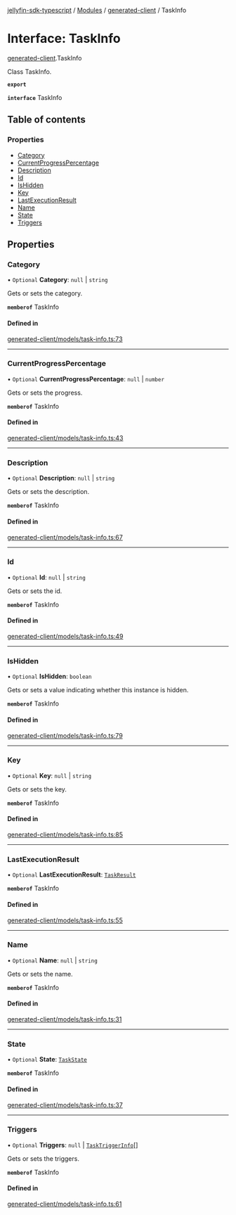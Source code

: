[jellyfin-sdk-typescript](../README.md) / [Modules](../modules.md) / [generated-client](../modules/generated_client.md) / TaskInfo

# Interface: TaskInfo

[generated-client](../modules/generated_client.md).TaskInfo

Class TaskInfo.

**`export`**

**`interface`** TaskInfo

## Table of contents

### Properties

- [Category](generated_client.TaskInfo.md#category)
- [CurrentProgressPercentage](generated_client.TaskInfo.md#currentprogresspercentage)
- [Description](generated_client.TaskInfo.md#description)
- [Id](generated_client.TaskInfo.md#id)
- [IsHidden](generated_client.TaskInfo.md#ishidden)
- [Key](generated_client.TaskInfo.md#key)
- [LastExecutionResult](generated_client.TaskInfo.md#lastexecutionresult)
- [Name](generated_client.TaskInfo.md#name)
- [State](generated_client.TaskInfo.md#state)
- [Triggers](generated_client.TaskInfo.md#triggers)

## Properties

### Category

• `Optional` **Category**: ``null`` \| `string`

Gets or sets the category.

**`memberof`** TaskInfo

#### Defined in

[generated-client/models/task-info.ts:73](https://github.com/thornbill/jellyfin-sdk-typescript/blob/0f61f16/src/generated-client/models/task-info.ts#L73)

___

### CurrentProgressPercentage

• `Optional` **CurrentProgressPercentage**: ``null`` \| `number`

Gets or sets the progress.

**`memberof`** TaskInfo

#### Defined in

[generated-client/models/task-info.ts:43](https://github.com/thornbill/jellyfin-sdk-typescript/blob/0f61f16/src/generated-client/models/task-info.ts#L43)

___

### Description

• `Optional` **Description**: ``null`` \| `string`

Gets or sets the description.

**`memberof`** TaskInfo

#### Defined in

[generated-client/models/task-info.ts:67](https://github.com/thornbill/jellyfin-sdk-typescript/blob/0f61f16/src/generated-client/models/task-info.ts#L67)

___

### Id

• `Optional` **Id**: ``null`` \| `string`

Gets or sets the id.

**`memberof`** TaskInfo

#### Defined in

[generated-client/models/task-info.ts:49](https://github.com/thornbill/jellyfin-sdk-typescript/blob/0f61f16/src/generated-client/models/task-info.ts#L49)

___

### IsHidden

• `Optional` **IsHidden**: `boolean`

Gets or sets a value indicating whether this instance is hidden.

**`memberof`** TaskInfo

#### Defined in

[generated-client/models/task-info.ts:79](https://github.com/thornbill/jellyfin-sdk-typescript/blob/0f61f16/src/generated-client/models/task-info.ts#L79)

___

### Key

• `Optional` **Key**: ``null`` \| `string`

Gets or sets the key.

**`memberof`** TaskInfo

#### Defined in

[generated-client/models/task-info.ts:85](https://github.com/thornbill/jellyfin-sdk-typescript/blob/0f61f16/src/generated-client/models/task-info.ts#L85)

___

### LastExecutionResult

• `Optional` **LastExecutionResult**: [`TaskResult`](generated_client.TaskResult.md)

**`memberof`** TaskInfo

#### Defined in

[generated-client/models/task-info.ts:55](https://github.com/thornbill/jellyfin-sdk-typescript/blob/0f61f16/src/generated-client/models/task-info.ts#L55)

___

### Name

• `Optional` **Name**: ``null`` \| `string`

Gets or sets the name.

**`memberof`** TaskInfo

#### Defined in

[generated-client/models/task-info.ts:31](https://github.com/thornbill/jellyfin-sdk-typescript/blob/0f61f16/src/generated-client/models/task-info.ts#L31)

___

### State

• `Optional` **State**: [`TaskState`](../enums/generated_client.TaskState.md)

**`memberof`** TaskInfo

#### Defined in

[generated-client/models/task-info.ts:37](https://github.com/thornbill/jellyfin-sdk-typescript/blob/0f61f16/src/generated-client/models/task-info.ts#L37)

___

### Triggers

• `Optional` **Triggers**: ``null`` \| [`TaskTriggerInfo`](generated_client.TaskTriggerInfo.md)[]

Gets or sets the triggers.

**`memberof`** TaskInfo

#### Defined in

[generated-client/models/task-info.ts:61](https://github.com/thornbill/jellyfin-sdk-typescript/blob/0f61f16/src/generated-client/models/task-info.ts#L61)
